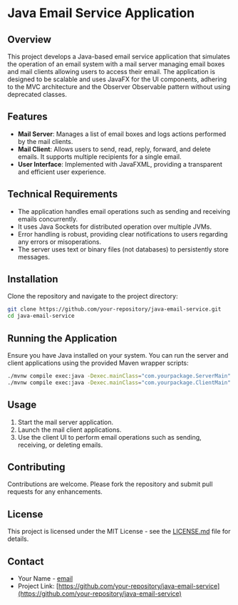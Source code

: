 # Java Email Service Application

## Overview
This project develops a Java-based email service application that simulates the operation of an email system with a mail server managing email boxes and mail clients allowing users to access their email. The application is designed to be scalable and uses JavaFX for the UI components, adhering to the MVC architecture and the Observer Observable pattern without using deprecated classes.

## Features
- **Mail Server**: Manages a list of email boxes and logs actions performed by the mail clients.
- **Mail Client**: Allows users to send, read, reply, forward, and delete emails. It supports multiple recipients for a single email.
- **User Interface**: Implemented with JavaFXML, providing a transparent and efficient user experience.

## Technical Requirements
- The application handles email operations such as sending and receiving emails concurrently.
- It uses Java Sockets for distributed operation over multiple JVMs.
- Error handling is robust, providing clear notifications to users regarding any errors or misoperations.
- The server uses text or binary files (not databases) to persistently store messages.

## Installation
Clone the repository and navigate to the project directory:
```bash
git clone https://github.com/your-repository/java-email-service.git
cd java-email-service
```

## Running the Application
Ensure you have Java installed on your system. You can run the server and client applications using the provided Maven wrapper scripts:
```bash
./mvnw compile exec:java -Dexec.mainClass="com.yourpackage.ServerMain"
./mvnw compile exec:java -Dexec.mainClass="com.yourpackage.ClientMain"
```

## Usage
1. Start the mail server application.
2. Launch the mail client applications.
3. Use the client UI to perform email operations such as sending, receiving, or deleting emails.

## Contributing
Contributions are welcome. Please fork the repository and submit pull requests for any enhancements.

## License
This project is licensed under the MIT License - see the [LICENSE.md](LICENSE.md) file for details.

## Contact
- Your Name - [email](mailto:fedepasche6@gmail.com)
- Project Link: [https://github.com/your-repository/java-email-service](https://github.com/your-repository/java-email-service)
